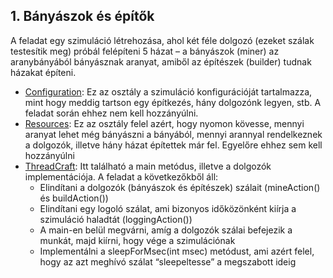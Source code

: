 
1\. Bányászok és építők
-------------------------------------

A feladat egy szimuláció létrehozása, ahol két féle dolgozó (ezeket szálak testesítik meg) próbál felépíteni 5 házat – a bányászok (miner) az aranybányából bányásznak aranyat, amiből az építészek (builder) tudnak házakat építeni.

*   [Configuration](assignment/Configuration.java): Ez az osztály a szimuláció konfigurációját tartalmazza, mint hogy meddig tartson egy építkezés, hány dolgozónk legyen, stb. A feladat során ehhez nem kell hozzányúlni.
*   [Resources](assignment/Resources.java): Ez az osztály felel azért, hogy nyomon kövesse, mennyi aranyat lehet még bányászni a bányából, mennyi arannyal rendelkeznek a dolgozók, illetve hány házat építettek már fel. Egyelőre ehhez sem kell hozzányúlni
*   [ThreadCraft](assignment/File): Itt található a main metódus, illetve a dolgozók implementációja. A feladat a következőkből áll:
    *   Elindítani a dolgozók (bányászok és építészek) szálait (mineAction() és buildAction())
    *   Elindítani egy logoló szálat, ami bizonyos időközönként kiírja a szimuláció haladtát (loggingAction())
    *   A main-en belül megvárni, amíg a dolgozók szálai befejezik a munkát, majd kiírni, hogy vége a szimulációnak
    *   Implementálni a sleepForMsec(int msec) metódust, ami azért felel, hogy az azt meghívó szálat “sleepeltesse” a megszabott ideig
